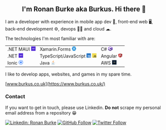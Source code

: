 <h2 align="center">I'm Ronan Burke aka Burkus. Hi there 👋</h2>

I am a developer with experience in mobile app dev 📱, front-end web 🖥, back-end development ⚙️, devops 👨‍🔧 and cloud ☁.

The technologies I'm most familiar with are:
<table>
      <tr>
        <td>.NET MAUI <img src="./assets/dotnetlogo.png" width="14" height="14" alt="dotnet" /></td>
        <td>Xamarin.Forms <img src="./assets/xamarin-forms.png" width="14" height="14" alt="Xamarin.Forms" /></td>
        <td>C# <img src="./assets/csharp.png" width="14" height="14" alt="C Sharp" /></td>
      </tr>
      <tr>
        <td>.NET <img src="./assets/dotnetlogo.png" width="14" height="14" alt="dotnet" /></td>
        <td>TypeScript/JavaScript <img src="./assets/typescript.png" width="14" height="14" alt="TypeScript" /> <img src="./assets/javascript.png" width="14" height="14" alt="JavaScript" /></td>
        <td>Angular <img src="./assets/angular.png" width="14" height="14" alt="Angular" /></td>
      </tr>
      <tr>
        <td>Ionic <img src="./assets/ionic.png" width="14" height="14" alt="Ionic" /></td>
        <td>Java <img src="./assets/java.png" width="14" height="14" alt="Java" /></td>
        <td>AWS <img src="./assets/aws.png" width="14" height="14" alt="AWS" /></td>
      </tr>
</table>

I like to develop apps, websites, and games in my spare time.

[www.burkus.co.uk](https://www.burkus.co.uk/)

### Contact

If you want to get in touch, please use Linkedin. __Do not__ scrape my personal email address from a repository 😁

[![Linkedin: Ronan Burke](https://img.shields.io/badge/LinkedIn-blue?style=flat&logo=linkedin&labelColor=blue&label=Ronan%20Burke&link=https://www.linkedin.com/in/ronan-burke8/)](https://www.linkedin.com/in/ronan-burke8/)
[![GitHub Follow](https://img.shields.io/github/followers/BurkusCat?label=Follow%20BurkusCat&style=social)](https://github.com/BurkusCat)
[![Twitter Follow](https://img.shields.io/twitter/follow/BurkusCat?style=social)](https://twitter.com/BurkusCat)
